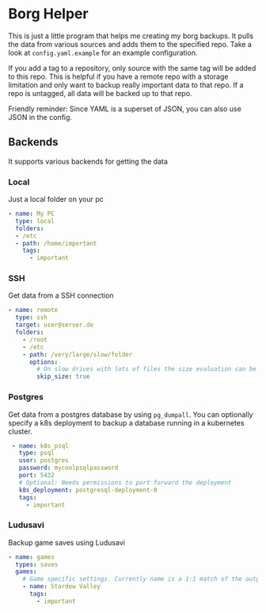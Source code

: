 # Borg Helper

This is just a little program that helps me creating my borg backups.
It pulls the data from various sources and adds them to the specified repo. Take a look at `config.yaml.example` for an example configuration.

If you add a tag to a repository, only source with the same tag will be added to this repo. This is helpful if you have a remote repo with a storage limitation and only want to backup really important data to that repo.
If a repo is untagged, all data will be backed up to that repo.

Friendly reminder: Since YAML is a superset of JSON, you can also use JSON in the config.

## Backends
It supports various backends for getting the data

### Local
Just a local folder on your pc

```yaml
- name: My PC
  type: local
  folders:
  - /etc
  - path: /home/important
    tags:
      - important
```

### SSH
Get data from a SSH connection

```yaml
- name: remote
  type: ssh
  target: user@server.de
  folders:
    - /root
    - /etc
    - path: /very/large/slow/folder
      options:
        # On slow drives with lots of files the size evaluation can be very slow. This ignores the specified directory
        skip_size: true
```


### Postgres
Get data from a postgres database by using `pg_dumpall`. You can optionally specify a k8s deployment to backup a database running in a kubernetes cluster.

```yaml
 - name: k8s_psql
   type: psql
   user: postgres
   password: mycoolpsqlpassword
   port: 5432
   # Optional: Needs permissions to port forward the deployment
   k8s_deployment: postgresql-deployment-0
   tags:
     - important
```

### Ludusavi
Backup game saves using Ludusavi

```yaml
- name: games
  types: saves
  games:
    # Game specific settings. Currently name is a 1:1 match of the output from ludusavi backup --preview --api
    - name: Stardew Valley
      tags:
        - important
```


